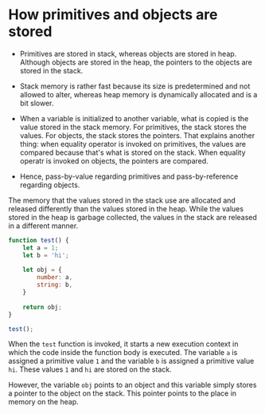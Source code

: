 # How primitives and objects are stored
* Primitives are stored in stack, whereas objects are stored in heap. Although objects are stored in the heap, the pointers to the objects are stored in the stack. 

* Stack memory is rather fast because its size is predetermined and not allowed to alter, whereas heap memory is dynamically allocated and is a bit slower. 

* When a variable is initialized to another variable, what is copied is the value stored in the stack memory. For primitives, the stack stores the values. For objects, the stack stores the pointers. That explains another thing: when equality operator is invoked on primitives, the values are compared because that's what is stored on the stack. When equality operatr is invoked on objects, the pointers are compared. 

* Hence, pass-by-value regarding primitives and pass-by-reference regarding objects.

The memory that the values stored in the stack use are allocated and released differently than the values stored in the heap. While the values stored in the heap is garbage collected, the values in the stack are released in a different manner.

```js
function test() {
	let a = 1;
	let b = 'hi';
	
	let obj = {
		number: a,
		string: b,
	}
		
	return obj;
}

test();
```

When the `test` function is invoked, it starts a new execution context in which the code inside the function body is executed. The variable `a` is assigned a primitive value `1` and the variable `b` is assigned a primitive value `hi`. These values `1` and `hi` are stored on the stack. 

However, the variable `obj` points to an object and this variable simply stores a pointer to the object on the stack. This pointer points to the place in memory on the heap. 